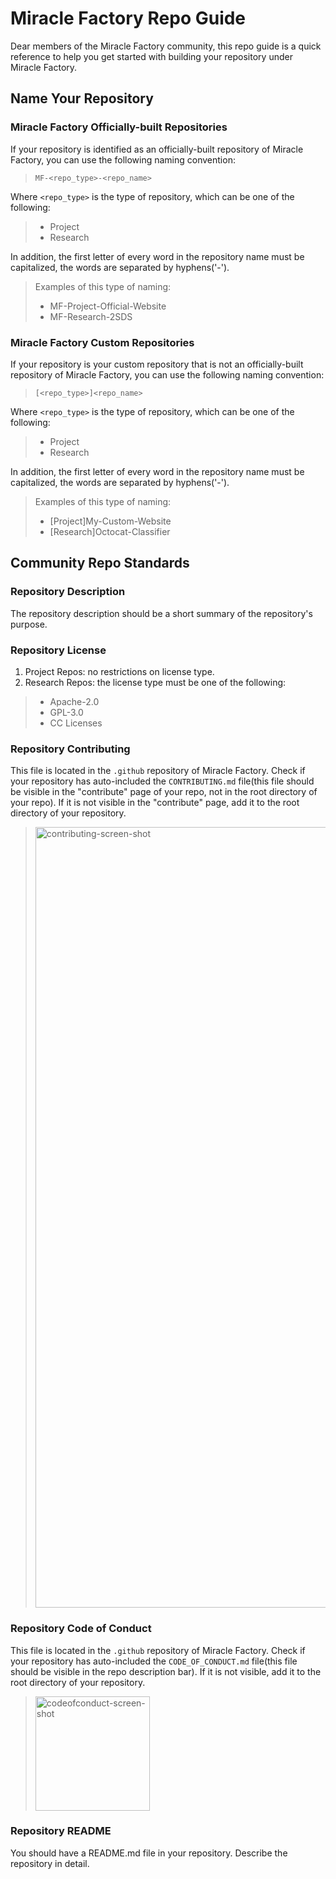 # Miracle Factory Repo Guide

Dear members of the Miracle Factory community, this repo guide is a quick reference to help you get started with building your repository under Miracle Factory.

## Name Your Repository
### Miracle Factory Officially-built Repositories
If your repository is identified as an officially-built repository of Miracle Factory, you can use the following naming convention:   
> `MF-<repo_type>-<repo_name>`     

Where `<repo_type>` is the type of repository, which can be one of the following:    
> * Project
> * Research     

In addition, the first letter of every word in the repository name must be capitalized, the words are separated by hyphens('-').   
> Examples of this type of naming:  
> * MF-Project-Official-Website
> * MF-Research-2SDS

### Miracle Factory Custom Repositories
If your repository is your custom repository that is not an officially-built repository of Miracle Factory, you can use the following naming convention:
> `[<repo_type>]<repo_name>`     

Where `<repo_type>` is the type of repository, which can be one of the following:
> * Project
> * Research

In addition, the first letter of every word in the repository name must be capitalized, the words are separated by hyphens('-').
> Examples of this type of naming:
> * [Project]My-Custom-Website
> * [Research]Octocat-Classifier

## Community Repo Standards
### Repository Description
The repository description should be a short summary of the repository's purpose.

### Repository License
1. Project Repos: no restrictions on license type.
2. Research Repos: the license type must be one of the following:
> * Apache-2.0
> * GPL-3.0
> * CC Licenses

### Repository Contributing
This file is located in the `.github` repository of Miracle Factory. Check if your repository has auto-included the `CONTRIBUTING.md` file(this file should be visible in the "contribute" page of your repo, not in the root directory of your repo). If it is not visible in the "contribute" page, add it to the root directory of your repository.
> <img width="1249" alt="contributing-screen-shot" src="https://user-images.githubusercontent.com/89094576/183598711-32bcc3d2-0c71-495a-9a57-b4438e57d36d.png">

### Repository Code of Conduct
This file is located in the `.github` repository of Miracle Factory. Check if your repository has auto-included the `CODE_OF_CONDUCT.md` file(this file should be visible in the repo description bar). If it is not visible, add it to the root directory of your repository.
> <img width="183" alt="codeofconduct-screen-shot" src="https://user-images.githubusercontent.com/89094576/183598745-03b4efa4-6822-415a-a473-0e550e60f5d9.png">

### Repository README
You should have a README.md file in your repository. Describe the repository in detail.
